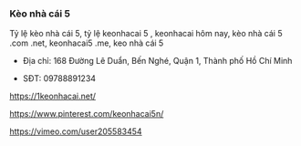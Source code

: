 ### Kèo nhà cái 5

Tỷ lệ kèo nhà cái 5, tỷ lệ keonhacai 5 , keonhacai hôm nay, kèo nhà cái 5 .com .net, keonhacai5 .me, keo nhà cái 5

- Địa chỉ: 168 Đường Lê Duẩn, Bến Nghé, Quận 1, Thành phố Hồ Chí Minh

- SĐT: 09788891234

https://1keonhacai.net/

https://www.pinterest.com/keonhacai5n/

https://vimeo.com/user205583454

